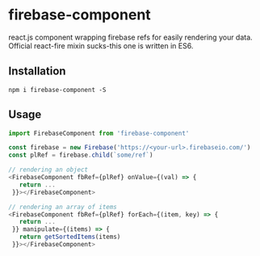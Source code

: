 # firebase-component
react.js component wrapping firebase refs for easily rendering your data. Official react-fire mixin sucks-this one is written in ES6.

## Installation
```
npm i firebase-component -S
```

## Usage
```javascript
import FirebaseComponent from 'firebase-component'

const firebase = new Firebase('https://<your-url>.firebaseio.com/')
const plRef = firebase.child(`some/ref`)

// rendering an object
<FirebaseComponent fbRef={plRef} onValue={(val) => {
   return ...
 }}></FirebaseComponent>

// rendering an array of items
<FirebaseComponent fbRef={plRef} forEach={(item, key) => {
   return ...
 }} manipulate={(items) => {
   return getSortedItems(items)
 }}></FirebaseComponent>
```

